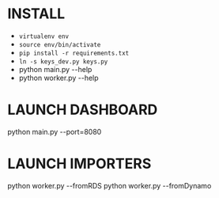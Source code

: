 INSTALL
=======
* `virtualenv env`
* `source env/bin/activate`
* `pip install -r requirements.txt`
* `ln -s keys_dev.py keys.py`
* python main.py --help
* python worker.py --help

LAUNCH DASHBOARD
================
python main.py --port=8080

LAUNCH IMPORTERS
================
python worker.py --fromRDS
python worker.py --fromDynamo

